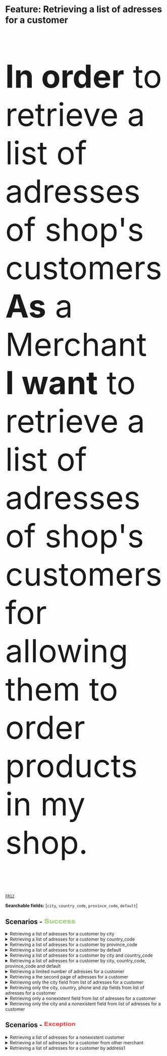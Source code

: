 <div class="container">
  <h1>Feature: Retrieving a list of adresses for a customer</h1>
  <div class="panel panel-default">    
    <div class="panel-body"><p style="font-size:100px"><b>In order</b> to retrieve a list of adresses of shop's customers<br><b>As</b> a Merchant<br><b>I want</b> to retrieve a list of adresses of shop's customers for allowing them to order products in my shop.</p></div>    
  </div>
</div>

<a href="/business-domain-design/functional-requirements.md"><code>FR12</code></a>

<b>Searchable fields:</b> [<code>city</code>, <code>country_code</code>, <code>province_code</code>, <code>default</code>]

## Scenarios - <img src="success_icon.png" width="100" height="18">

<details>
  <summary>Retrieving a list of adresses for a customer by city</summary><br>
  <b>Given</b> XXX<br>
  <b>And</b> XXX<br>
  <b>And</b> XXXX<br>
  <b>And</b> XXX<br>
  <b>And</b> XXX<br>
  <b>And</b> XXXX<br>
  <b>When</b> XXX<br>
  <b>Then</b> XXX<br>
  <b>And</b> XXXX<br>
  <b>And</b> XXXXX<br>
</details>

<details>
  <summary>Retrieving a list of adresses for a customer by country_code</summary><br>  
</details>

<details>
  <summary>Retrieving a list of adresses for a customer by province_code</summary><br>  
</details>

<details>
  <summary>Retrieving a list of adresses for a customer by default</summary><br>  
</details>

<details>
  <summary>Retrieving a list of adresses for a customer by city and country_code</summary><br>  
</details>

<details>
  <summary>Retrieving a list of adresses for a customer by city, country_code, province_code and default</summary><br>  
</details>

<details>
  <summary>Retrieving a limited number of adresses for a customer</summary><br>  
</details>

<details>
  <summary>Retrieving a the second page of adresses for a customer</summary><br>  
</details>

<details>
  <summary>Retrieving only the city field from list of adresses for a customer</summary><br>  
</details>

<details>
  <summary>Retrieving only the city, country, phone and zip fields from list of adresses for a customer</summary><br>  
</details>

<details>
  <summary>Retrieving only a nonexistent field from list of adresses for a customer</summary><br>  
</details>

<details>
  <summary>Retrieving only the city and a nonexistent field from list of adresses for a customer</summary><br>  
</details>

## Scenarios - <img src="exception_icon.png" width="100" height="18">

<details>
  <summary>Retrieving a list of adresses for a nonexistent customer</summary><br>  
</details>

<details>
  <summary>Retrieving a list of adresses for a customer from other merchant</summary><br>  
</details>

<details>
  <summary>Retrieving a list of adresses for a customer by address1</summary><br>  
</details>


